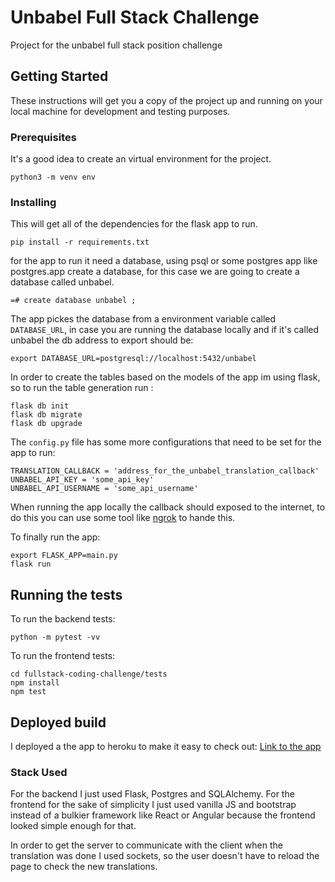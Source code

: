 # Unbabel Full Stack Challenge

Project for the unbabel full stack position challenge

## Getting Started

These instructions will get you a copy of the project up and running on your local machine for development and testing purposes.

### Prerequisites

It's a good idea to create an virtual environment for the project.

```
python3 -m venv env
```

### Installing

This will get all of the dependencies for the flask app to run.

```
pip install -r requirements.txt
```

for the app to run it need a database, using psql or some postgres app like postgres.app create a database, for this case we are going to create a database called unbabel.

```
=# create database unbabel ;
```
The app pickes the database from a environment variable called `DATABASE_URL`, in case you are running the database locally and if it's called unbabel the db address to export should be:
```
export DATABASE_URL=postgresql://localhost:5432/unbabel
```
In order to create the tables based on the models of the app im using flask, so to run the table generation run :
```
flask db init
flask db migrate
flask db upgrade
```
The `config.py` file has some more configurations that need to be set for the app to run:
```
TRANSLATION_CALLBACK = 'address_for_the_unbabel_translation_callback'
UNBABEL_API_KEY = 'some_api_key'
UNBABEL_API_USERNAME = 'some_api_username'
```
When running the app locally the callback should exposed to the internet, to do this you can use some tool like [ngrok](https://ngrok.com/) to hande this.

To finally run the app:
```
export FLASK_APP=main.py
flask run
```

## Running the tests

To run the backend tests:
```
python -m pytest -vv
```

To run the frontend tests:
```
cd fullstack-coding-challenge/tests
npm install
npm test
```

## Deployed build

I deployed a the app to heroku to make it easy to check out:
[Link to the app](http://full-stack-challenge-unbabel.herokuapp.com) 


### Stack Used

For the backend I just used Flask, Postgres and SQLAlchemy. For the frontend for the sake of simplicity I just used vanilla JS and bootstrap instead of a bulkier framework like React or Angular because the frontend looked simple enough for that.

In order to get the server to communicate with the client when the translation was done I used sockets, so the user doesn't have to reload the page to check the new translations.